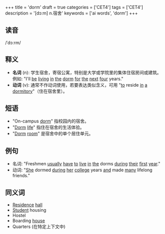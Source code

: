 +++
title = 'dorm'
draft = true
categories = ['CET4']
tags = ['CET4']
description = '[dɔːm] n.宿舍'
keywords = ['ai words', 'dorm']
+++

## 读音
/ˈdɔːrm/

## 释义
- **名词** (n): 学生宿舍，寄宿公寓，特别是大学或学院里的集体住宿房间或建筑。例如: "I'll [be](/zh/post/be/) [living](/zh/post/living/) [in](/zh/post/in/) [the](/zh/post/the/) [dorm](/zh/post/dorm/) [for](/zh/post/for/) [the](/zh/post/the/) [next](/zh/post/next/) [four](/zh/post/four/) years."
- **动词** (v): 通常不作动词使用，若要表达类似含义，可用 "[to](/zh/post/to/) reside [in](/zh/post/in/) [a](/zh/post/a/) [dormitory](/zh/post/dormitory/)"（住在宿舍里）。

## 短语
- "On-campus [dorm](/zh/post/dorm/)" 指校园内的宿舍。
- "[Dorm](/zh/post/dorm/) [life](/zh/post/life/)" 指住在宿舍的生活体验。
- "[Dorm](/zh/post/dorm/) [room](/zh/post/room/)" 是宿舍中的单个居住单元。

## 例句
- 名词: "Freshmen [usually](/zh/post/usually/) [have](/zh/post/have/) [to](/zh/post/to/) [live](/zh/post/live/) [in](/zh/post/in/) [the](/zh/post/the/) dorms [during](/zh/post/during/) [their](/zh/post/their/) [first](/zh/post/first/) [year](/zh/post/year/)."
- 动词: "[She](/zh/post/she/) dormed [during](/zh/post/during/) [her](/zh/post/her/) [college](/zh/post/college/) years [and](/zh/post/and/) made [many](/zh/post/many/) lifelong friends."

## 同义词
- [Residence](/zh/post/residence/) [hall](/zh/post/hall/)
- [Student](/zh/post/student/) housing
- Hostel
- Boarding [house](/zh/post/house/)
- Quarters (在特定上下文中)

